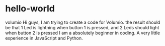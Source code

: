 # hello-world
volumio
Hi guys, I am trying to create a code for Volumio.
the result should be that 1 Led is lightning when button 1 is pressed, and 2 Leds should light when button 2 is pressed
I am a absolutely beginner in coding. A very little experience in JavaScript and Python. 
